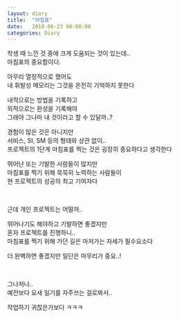 ```yaml
---
layout: diary
title:  "마침표"
date:   2018-06-23 00:00:00
categories: Diary
---
```


학생 때 느낀 것 중에 크게 도움되는 것이 있는데..  
마침표의 중요함이다.  

아무리 열정적으로 했어도  
내 휘발성 메모리는 그것을 온전히 기억하지 못한다  

내적으로는 방법을 기록하고  
외적으로는 완성을 기록해야  
그래야 그나마 내 것이라고 할 수 있달까..?  

<!--more-->

경험이 많은 것은 아니지만  
서비스, SI, SM 등의 형태와 상관 없이..  
프로젝트의 1단계 마침표를 찍는 것은 굉장히 중요하다고 생각한다  

뛰어난 또는 기발한 사람들이 많지만  
마침표를 찍기 위해 묵묵히 노력하는 사람들이  
현 프로젝트의 성공의 최고 기여자다  

<br>

근데 개인 프로젝트는 어떨까..  

뛰어나기도 해야하고 기발하면 좋겠지만  
혼자 프로젝트를 진행하니..  
마침표를 찍기 위해 가던 길은 마저가는 자세가 필수요소다  

더 완벽하면 좋겠지만 일단은 마무리가 중요..!  

<br>

그나저나..  
예전보다 요새 일기를 자주쓰는 걸로봐서..  

작업하기 귀찮은가보다 ㅋㅋㅋ  

